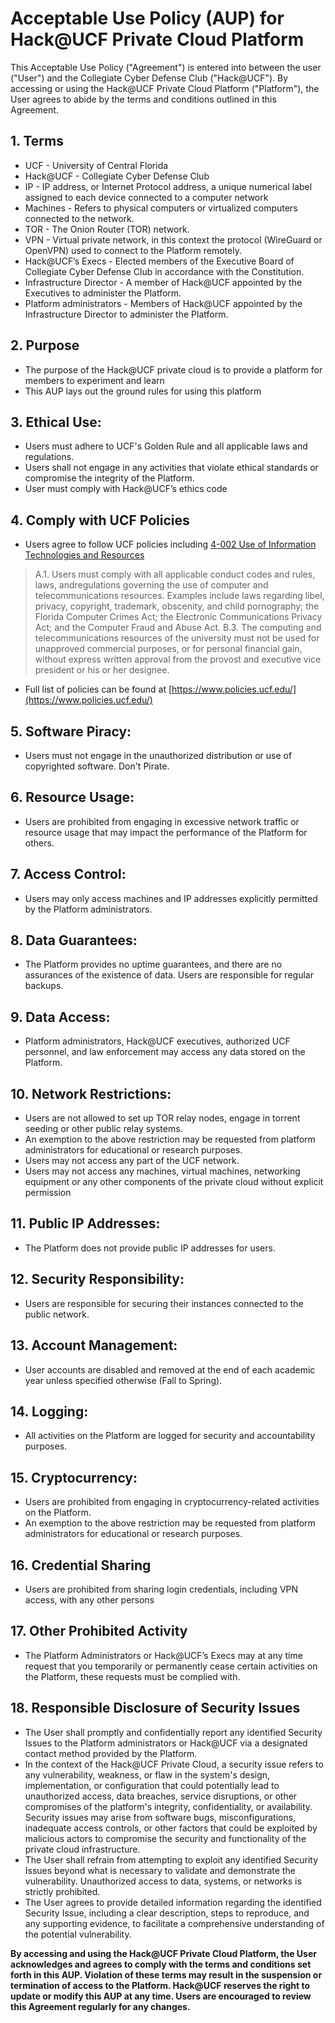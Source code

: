 # Acceptable Use Policy (AUP) for Hack@UCF Private Cloud Platform

This Acceptable Use Policy ("Agreement") is entered into between the user ("User") and the Collegiate Cyber Defense Club ("Hack@UCF"). By accessing or using the Hack@UCF Private Cloud Platform ("Platform"), the User agrees to abide by the terms and conditions outlined in this Agreement.

## 1. Terms
- UCF - University of Central Florida
- Hack@UCF - Collegiate Cyber Defense Club
- IP - IP address, or Internet Protocol address, a unique numerical label assigned to each device connected to a computer network
- Machines - Refers to physical computers or virtualized computers connected to the network.
- TOR - The Onion Router (TOR) network.
- VPN - Virtual private network, in this context the protocol (WireGuard or OpenVPN) used to connect to the Platform remotely.
- Hack@UCF’s Execs - Elected members of the Executive Board of Collegiate Cyber Defense Club in accordance with the Constitution.
- Infrastructure Director - A member of Hack@UCF appointed by the Executives to administer the Platform.
- Platform administrators - Members of Hack@UCF appointed by the Infrastructure Director to administer the Platform.

## 2. Purpose
- The purpose of the Hack@UCF private cloud is to provide a platform for members to experiment and learn 
- This AUP lays out the ground rules for using this platform

## 3. Ethical Use:
- Users must adhere to UCF's Golden Rule and all applicable laws and regulations.
- Users shall not engage in any activities that violate ethical standards or compromise the integrity of the Platform.
- User must comply with Hack@UCF’s ethics code

## 4. Comply with UCF Policies 
- Users agree to follow UCF policies including [4-002 Use of Information Technologies and
Resources](https://policies.ucf.edu/documents/4-002.pdf)
> A.1. Users must comply with all applicable conduct codes and rules, laws, andregulations governing the use of computer and telecommunications resources. Examples include laws regarding libel, privacy, copyright, trademark, obscenity, and child pornography; the Florida Computer Crimes Act; the Electronic Communications Privacy Act; and the Computer Fraud and Abuse Act.
> B.3. The computing and telecommunications resources of the university must not be used for unapproved commercial purposes, or for personal financial gain, without express written approval from the provost and executive vice president or his or her designee.


- Full list of policies can be found at [https://www.policies.ucf.edu/](https://www.policies.ucf.edu/)

## 5. Software Piracy:
- Users must not engage in the unauthorized distribution or use of copyrighted software. Don't Pirate.

## 6. Resource Usage:
- Users are prohibited from engaging in excessive network traffic or resource usage that may impact the performance of the Platform for others.

## 7. Access Control:
- Users may only access machines and IP addresses explicitly permitted by the Platform administrators.

## 8. Data Guarantees:
- The Platform provides no uptime guarantees, and there are no assurances of the existence of data. Users are responsible for regular backups.

## 9. Data Access:
- Platform administrators, Hack@UCF executives, authorized UCF personnel, and law enforcement may access any data stored on the Platform.

## 10. Network Restrictions:
- Users are not allowed to set up TOR relay nodes, engage in torrent seeding or other public relay systems.
- An exemption to the above restriction may be requested from platform administrators for educational or research purposes. 
- Users may not access any part of the UCF network.
- Users may not access any machines, virtual machines, networking equipment or any other components of the private cloud without explicit permission

## 11. Public IP Addresses:
- The Platform does not provide public IP addresses for users.

## 12. Security Responsibility:
- Users are responsible for securing their instances connected to the public network.

## 13. Account Management:
- User accounts are disabled and removed at the end of each academic year unless specified otherwise (Fall to Spring).

## 14. Logging:
- All activities on the Platform are logged for security and accountability purposes.

## 15. Cryptocurrency:
- Users are prohibited from engaging in cryptocurrency-related activities on the Platform.
- An exemption to the above restriction may be requested from platform administrators for educational or research purposes. 

## 16. Credential Sharing
- Users are prohibited from sharing login credentials, including VPN access, with any other persons

## 17. Other Prohibited Activity
- The Platform Administrators or Hack@UCF’s Execs may at any time request that you temporarily or permanently cease certain activities on the Platform, these requests must be complied with. 

## 18. Responsible Disclosure of Security Issues
- The User shall promptly and confidentially report any identified Security Issues to the Platform administrators or Hack@UCF via a designated contact method provided by the Platform.
- In the context of the Hack@UCF Private Cloud, a security issue refers to any vulnerability, weakness, or flaw in the system's design, implementation, or configuration that could potentially lead to unauthorized access, data breaches, service disruptions, or other compromises of the platform's integrity, confidentiality, or availability. Security issues may arise from software bugs, misconfigurations, inadequate access controls, or other factors that could be exploited by malicious actors to compromise the security and functionality of the private cloud infrastructure.
- The User shall refrain from attempting to exploit any identified Security Issues beyond what is necessary to validate and demonstrate the vulnerability. Unauthorized access to data, systems, or networks is strictly prohibited.
- The User agrees to provide detailed information regarding the identified Security Issue, including a clear description, steps to reproduce, and any supporting evidence, to facilitate a comprehensive understanding of the potential vulnerability.

**By accessing and using the Hack@UCF Private Cloud Platform, the User acknowledges and agrees to comply with the terms and conditions set forth in this AUP. Violation of these terms may result in the suspension or termination of access to the Platform. Hack@UCF reserves the right to update or modify this AUP at any time. Users are encouraged to review this Agreement regularly for any changes.**
